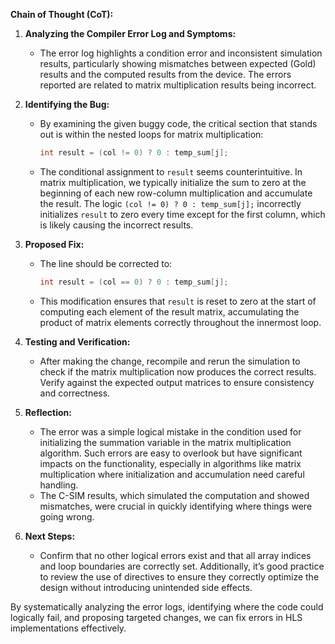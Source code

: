 **Chain of Thought (CoT):**

1. **Analyzing the Compiler Error Log and Symptoms:**
   - The error log highlights a condition error and inconsistent simulation results, particularly showing mismatches between expected (Gold) results and the computed results from the device. The errors reported are related to matrix multiplication results being incorrect.

2. **Identifying the Bug:**
   - By examining the given buggy code, the critical section that stands out is within the nested loops for matrix multiplication:
     ```cpp
     int result = (col != 0) ? 0 : temp_sum[j];
     ```
   - The conditional assignment to `result` seems counterintuitive. In matrix multiplication, we typically initialize the sum to zero at the beginning of each new row-column multiplication and accumulate the result. The logic `(col != 0) ? 0 : temp_sum[j];` incorrectly initializes `result` to zero every time except for the first column, which is likely causing the incorrect results.

3. **Proposed Fix:**
   - The line should be corrected to:
     ```cpp
     int result = (col == 0) ? 0 : temp_sum[j];
     ```
   - This modification ensures that `result` is reset to zero at the start of computing each element of the result matrix, accumulating the product of matrix elements correctly throughout the innermost loop.

4. **Testing and Verification:**
   - After making the change, recompile and rerun the simulation to check if the matrix multiplication now produces the correct results. Verify against the expected output matrices to ensure consistency and correctness.

5. **Reflection:**
   - The error was a simple logical mistake in the condition used for initializing the summation variable in the matrix multiplication algorithm. Such errors are easy to overlook but have significant impacts on the functionality, especially in algorithms like matrix multiplication where initialization and accumulation need careful handling.
   - The C-SIM results, which simulated the computation and showed mismatches, were crucial in quickly identifying where things were going wrong.

6. **Next Steps:**
   - Confirm that no other logical errors exist and that all array indices and loop boundaries are correctly set. Additionally, it’s good practice to review the use of directives to ensure they correctly optimize the design without introducing unintended side effects.

By systematically analyzing the error logs, identifying where the code could logically fail, and proposing targeted changes, we can fix errors in HLS implementations effectively.